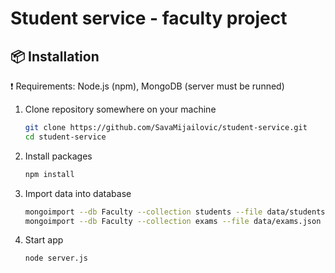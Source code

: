 # Student service - faculty project

## :package: Installation
:exclamation: Requirements: Node.js (npm), MongoDB (server must be runned)

1. Clone repository somewhere on your machine

    ```sh
    git clone https://github.com/SavaMijailovic/student-service.git
    cd student-service

    ```
2. Install packages

    ```sh
    npm install

    ```
3. Import data into database

    ```sh
    mongoimport --db Faculty --collection students --file data/students.json
    mongoimport --db Faculty --collection exams --file data/exams.json
    ```

4. Start app

    ```sh
    node server.js

    ```